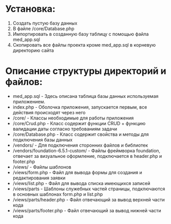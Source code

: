 # Установка:
1) Создать пустую базу данных
2) В файле /core/Database.php
2) Импортировать в созданную базу таблицу с помощью файла med_app.sql
3) Скопировать все файлы проекта кроме med_app.sql в корневую директорию сайта

# Описание структуры директорий и файлов:
+ med_app.sql                           - Здесь описана таблица базы данных используемая приложением.
+ index.php                             - Оболочка приложения, запускается первым, все действия происходят через него
+ /core/                                - Классы необходимые для работы приложения
+ /core/Сrud.php                        - Класс содержит функции CRUD + функцию валидации даты согласно требованиям задачи
+ /core/Database.php                    - Класс содержит свойства и методы для подключения базы данных
+ /vendors/                             - Для подключения сторонних файлов и библиотек
+ /vendors/foundation-6.5.1-custom/     - Файлы фреймворка foundation, отвечает за визуальное оформление, подключается в header.php и footer.php
+ /views/                               - Файлы шаблонов
+ /views/form.php                       - Файл для вывода формы для создания и редактирования заявки
+ /views/list.php                       - Файл для вывода списка имеющихся записей
+ /views/parts                          - Шаблоны служебных частей страницы, подключаются в основных шаблонах form.php и list.php
+ /views/parts/header.php               - Файл отвечающий за вывод верхней части кода
+ /views/parts/footer.php               - Файл отвечающий за вывод нижней части кода



